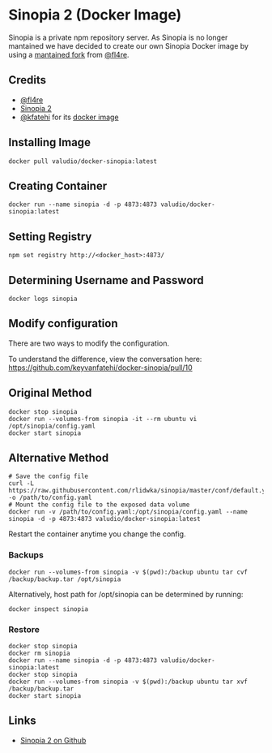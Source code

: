 # Sinopia 2 (Docker Image)

Sinopia is a private npm repository server. As Sinopia is no longer mantained we have decided to create our own Sinopia Docker image by using a [mantained fork](https://github.com/fl4re/sinopia) from [@fl4re](https://github.com/fl4re/).

## Credits

- [@fl4re](https://github.com/fl4re/)
- [Sinopia 2](https://github.com/fl4re/sinopia)
- [@kfatehi](https://github.com/kfatehi) for its [docker image](https://github.com/kfatehi/docker-sinopia)

## Installing Image

`docker pull valudio/docker-sinopia:latest`

## Creating Container

`docker run --name sinopia -d -p 4873:4873 valudio/docker-sinopia:latest`

## Setting Registry

`npm set registry http://<docker_host>:4873/`

## Determining Username and Password

`docker logs sinopia`

## Modify configuration

There are two ways to modify the configuration.

To understand the difference, view the conversation here: https://github.com/keyvanfatehi/docker-sinopia/pull/10

## Original Method

```
docker stop sinopia
docker run --volumes-from sinopia -it --rm ubuntu vi /opt/sinopia/config.yaml
docker start sinopia
```

## Alternative Method

```
# Save the config file
curl -L https://raw.githubusercontent.com/rlidwka/sinopia/master/conf/default.yaml -o /path/to/config.yaml
# Mount the config file to the exposed data volume
docker run -v /path/to/config.yaml:/opt/sinopia/config.yaml --name sinopia -d -p 4873:4873 valudio/docker-sinopia:latest
```

Restart the container anytime you change the config.

### Backups

`docker run --volumes-from sinopia -v $(pwd):/backup ubuntu tar cvf /backup/backup.tar /opt/sinopia`

Alternatively, host path for /opt/sinopia can be determined by running:

`docker inspect sinopia`

### Restore

```
docker stop sinopia
docker rm sinopia
docker run --name sinopia -d -p 4873:4873 valudio/docker-sinopia:latest
docker stop sinopia
docker run --volumes-from sinopia -v $(pwd):/backup ubuntu tar xvf /backup/backup.tar
docker start sinopia
```

## Links

* [Sinopia 2 on Github](https://github.com/fl4re/sinopia)
